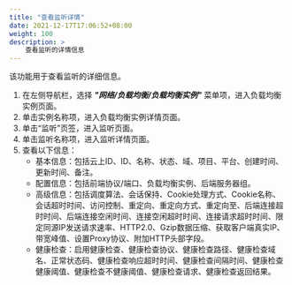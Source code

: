 ```yaml
---
title: "查看监听详情"
date: 2021-12-17T17:06:52+08:00
weight: 100
description: >
    查看监听的详情信息
---
```


该功能用于查看监听的详细信息。

1. 在左侧导航栏，选择 **_"网络/负载均衡/负载均衡实例"_** 菜单项，进入负载均衡实例页面。
2. 单击实例名称项，进入负载均衡实例详情页面。
2. 单击“监听”页签，进入监听页面。
3. 单击监听名称项，进入监听详情页面。
4. 查看以下信息：
    - 基本信息：包括云上ID、ID、名称、状态、域、项目、平台、创建时间、更新时间、备注。
    - 配置信息：包括前端协议/端口、负载均衡实例、后端服务器组。
    - 高级信息：包括调度算法、会话保持、Cookie处理方式、Cookie名称、会话超时时间、访问控制、重定向、重定向方式、重定向至、后端连接超时时间、后端连接空闲时间、连接空闲超时时间、连接请求超时时间、限定同源IP发送请求速率、HTTP2.0、Gzip数据压缩、获取客户端真实IP、带宽峰值、设置Proxy协议、附加HTTP头部字段。
    - 健康检查：启用健康检查、健康检查协议、健康检查路径、健康检查域名、正常状态码、健康检查响应超时时间、健康检查间隔时间、健康检查健康阈值、健康检查不健康阈值、健康检查请求、健康检查返回结果。 